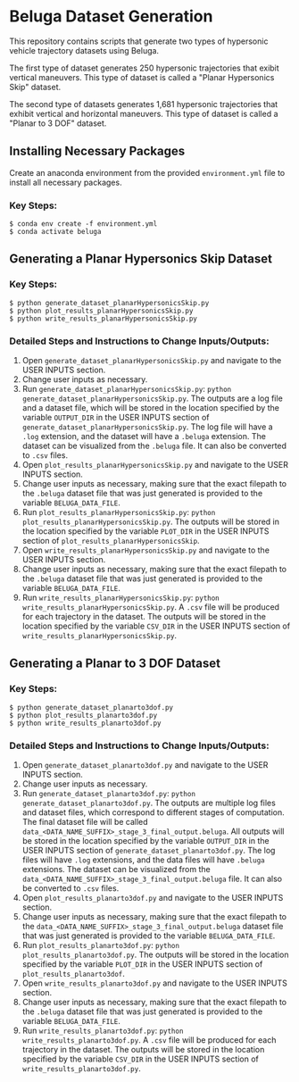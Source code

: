 # Beluga Dataset Generation

This repository contains scripts that generate two types of hypersonic vehicle trajectory datasets using Beluga.

The first type of dataset generates 250 hypersonic trajectories that exibit vertical maneuvers. This type of dataset is called a "Planar Hypersonics Skip" dataset.

The second type of datasets generates 1,681 hypersonic trajectories that exhibit vertical and horizontal maneuvers. This type of dataset is called a "Planar to 3 DOF" dataset.

## Installing Necessary Packages

Create an anaconda environment from the provided `environment.yml` file to install all necessary packages.

### Key Steps:

```
$ conda env create -f environment.yml
$ conda activate beluga
```

## Generating a Planar Hypersonics Skip Dataset

### Key Steps:

```
$ python generate_dataset_planarHypersonicsSkip.py
$ python plot_results_planarHypersonicsSkip.py
$ python write_results_planarHypersonicsSkip.py
```

### Detailed Steps and Instructions to Change Inputs/Outputs:

1. Open `generate_dataset_planarHypersonicsSkip.py` and navigate to the USER INPUTS section.
2. Change user inputs as necessary.
3. Run `generate_dataset_planarHypersonicsSkip.py`: ```python generate_dataset_planarHypersonicsSkip.py```. The outputs are a log file and a dataset file, which will be stored in the location specified by the variable `OUTPUT_DIR` in the USER INPUTS section of `generate_dataset_planarHypersonicsSkip.py`. The log file will have a `.log` extension, and the dataset will have a `.beluga` extension. The dataset can be visualized from the `.beluga` file. It can also be converted to `.csv` files.
4. Open `plot_results_planarHypersonicsSkip.py` and navigate to the USER INPUTS section.
5. Change user inputs as necessary, making sure that the exact filepath to the `.beluga` dataset file that was just generated is provided to the variable `BELUGA_DATA_FILE`.
6. Run `plot_results_planarHypersonicsSkip.py`: ```python plot_results_planarHypersonicsSkip.py```. The outputs will be stored in the location specified by the variable `PLOT_DIR` in the USER INPUTS section of `plot_results_planarHypersonicsSkip`.
7. Open `write_results_planarHypersonicsSkip.py` and navigate to the USER INPUTS section.
8. Change user inputs as necessary, making sure that the exact filepath to the `.beluga` dataset file that was just generated is provided to the variable `BELUGA_DATA_FILE`.
9. Run `write_results_planarHypersonicsSkip.py`: ```python write_results_planarHypersonicsSkip.py```. A `.csv` file will be produced for each trajectory in the dataset. The outputs will be stored in the location specified by the variable `CSV_DIR` in the USER INPUTS section of `write_results_planarHypersonicsSkip.py`.

## Generating a Planar to 3 DOF Dataset

### Key Steps:

```
$ python generate_dataset_planarto3dof.py
$ python plot_results_planarto3dof.py
$ python write_results_planarto3dof.py
```

### Detailed Steps and Instructions to Change Inputs/Outputs:

1. Open `generate_dataset_planarto3dof.py` and navigate to the USER INPUTS section.
2. Change user inputs as necessary.
3. Run `generate_dataset_planarto3dof.py`: ```python generate_dataset_planarto3dof.py```. The outputs are multiple log files and dataset files, which correspond to different stages of computation. The final dataset file will be called `data_<DATA_NAME_SUFFIX>_stage_3_final_output.beluga`. All outputs will be stored in the location specified by the variable `OUTPUT_DIR` in the USER INPUTS section of `generate_dataset_planarto3dof.py`. The log files will have `.log` extensions, and the data files will have `.beluga` extensions. The dataset can be visualized from the `data_<DATA_NAME_SUFFIX>_stage_3_final_output.beluga` file. It can also be converted to `.csv` files.
4. Open `plot_results_planarto3dof.py` and navigate to the USER INPUTS section.
5. Change user inputs as necessary, making sure that the exact filepath to the `data_<DATA_NAME_SUFFIX>_stage_3_final_output.beluga` dataset file that was just generated is provided to the variable `BELUGA_DATA_FILE`.
6. Run `plot_results_planarto3dof.py`: ```python plot_results_planarto3dof.py```. The outputs will be stored in the location specified by the variable `PLOT_DIR` in the USER INPUTS section of `plot_results_planarto3dof`.
7. Open `write_results_planarto3dof.py` and navigate to the USER INPUTS section.
8. Change user inputs as necessary, making sure that the exact filepath to the `.beluga` dataset file that was just generated is provided to the variable `BELUGA_DATA_FILE`.
9. Run `write_results_planarto3dof.py`: ```python write_results_planarto3dof.py```. A `.csv` file will be produced for each trajectory in the dataset. The outputs will be stored in the location specified by the variable `CSV_DIR` in the USER INPUTS section of `write_results_planarto3dof.py`.